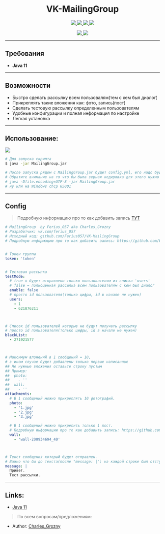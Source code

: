 <h1 align="center">VK-MailingGroup</h1>
<p align="center">
       <a href="https://github.com/Ferius057/VK-MailingGroup/releases/tag/1.3.0">
    <img src="https://img.shields.io/github/v/release/Ferius057/VK-MailingGroup?style=flat-square">
  </a>
    <a href="https://opensource.org/licenses/MIT">
    <img src="https://img.shields.io/badge/Open%20Source-purple.svg">
  </a>
  <a href="https://www.java.com">
    <img src="https://img.shields.io/badge/java_version-11-orange">
  </a>
  <a href="https://github.com/Ferius057/VK-MailingGroup/blob/main/LICENSE">
    <img src="https://img.shields.io/badge/License-MIT-yellow.svg">
  </a>
  <p align="center">
  <a href="https://github.com/Ferius057/VK-MailingGroup/releases/download/1.3.0/MailingGroup.jar">
    <img src="https://img.shields.io/github/downloads/Ferius057/VK-MailingGroup/total?color=6ff00">
  <a href="https://www.donationalerts.com/r/ferius_057">
    <img src="https://img.shields.io/badge/Donate-DonationAlerts-orange.svg">
  </a>
  </p>
</p>

<hr>

## Требования
- **Java 11**

<hr>

## Возможности
- Быстро сделать рассылку всем пользовалям(тем с кем был диалог)
- Прикреплять такие вложения как: фото, запись(пост)
- Сделать тестовую рассылку определенным пользователям
- Удобные конфигурации и полная информация по настройке
- Легкая установка

<hr>

## Использование:
   <a href="https://github.com/Ferius057/VK-MailingGroup/releases/download/1.3.0/MailingGroup.jar">
    <img src="https://img.shields.io/github/downloads/Ferius057/VK-MailingGroup/total?color=6ff00">
  </a>

```bash
# Для запуска скрипта
$ java -jar MailingGroup.jar

# После запуска рядом с MailingGroup.jar будет config.yml, его надо будет настроить.
# Обратите внимание на то что бы была верная кодировка для этого нужно использовать -Dfile.encoding=UTF-8
# java -Dfile.encoding=UTF-8 -jar MailingGroup.jar
# ну или на Windows chcp 65001
```

<hr>

## Config
> Подробную информацию про то как добавить запись [ТУТ](https://github.com/Ferius057/VK-MailingGroup/blob/master/docs/wall.md)
```yml
# MailingGroup  by Ferius_057 aka Charles_Grozny
# Разработчик: vk.com/ferius_057
# Исходный код: github.com/Ferius057/VK-MailingGroup
# Подробную информацию про то как добавить запись: https://github.com/Ferius057/VK-MailingGroup/blob/master/docs/wall.md


# Токен группы
token: 'token'


# Тестовая рассылка
testMode:
  # true = будет отправлено только пользователям из списка 'users'
  # false = полноценная рассылка всем пользователям с кем был диалог
  enable: false
  # просто id пользователя(только цифры, id в начале не нужен)
  users:
    - 1
    - 621876211



# Список id пользователей которые не будут получать рассылку
# просто id пользователя(только цифры, id в начале не нужен)
blackList:
  - 271921577



# Максимум вложений в 1 сообщений = 10,
# в ином случае будет добавлены только первые написанные
## Не нужные вложения оставьте строку пустым
## Пример:
##  photo:
##    - ''
##  wall:
##    - ''
attachments:
  # В 1 сообщений можно прикреплять 10 фотографий.
  photo:
    - '1.jpg'
    - '2.jpg'
    - '3.jpg'

  # В 1 сообщений можно прикрепить только 1 пост.
  # Подробную информацию про то как добавить запись: https://github.com/Ferius057/VK-MailingGroup/blob/master/docs/wall.md
  wall:
    - 'wall-200934694_40'



# Текст сообщения который будет отправлен.
# Важно что бы до текста(после "message: |") на каждой строке был отступ в 2 пробела
message: |
  Привет.
  Тест рассылки.

```

<hr>

## Links:
 - [Java 11](https://www.java.com)
 > По всем вопросам/предложениям:
 - Author: [Charles_Grozny](https://vk.me/ferius_057)
